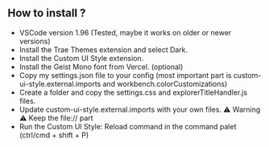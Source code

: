 ## How to install ?
- VSCode version 1.96 (Tested, maybe it works on older or newer versions)
- Install the Trae Themes extension and select Dark.
- Install the Custom UI Style extension.
- Install the Geist Mono font from Vercel. (optional)
- Copy my settings.json file to your config (most important part is custom-ui-style.external.imports and workbench.colorCustomizations)
- Create a folder and copy the settings.css and explorerTitleHandler.js files.
- Update custom-ui-style.external.imports with your own files. ⚠️ Warning ⚠️ Keep the file:// part
- Run the Custom UI Style: Reload command in the command palet (ctrl/cmd + shift + P)
